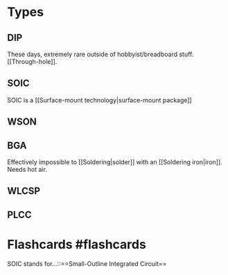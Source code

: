 # Types
## DIP
These days, extremely rare outside of hobbyist/breadboard stuff. [[Through-hole]]. 

## SOIC
SOIC is a [[Surface-mount technology|surface-mount package]]

## WSON
## BGA
Effectively impossible to [[Soldering|solder]] with an [[Soldering iron|iron]]. Needs hot air.
## WLCSP
## PLCC

# Flashcards #flashcards

SOIC stands for...::==Small-Outline Integrated Circuit==
<!--SR:!2022-05-03,61,250-->